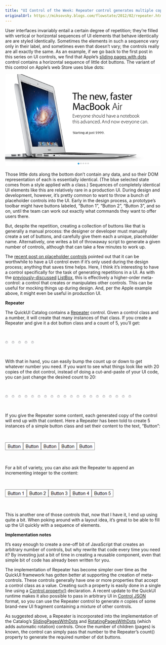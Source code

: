 ```yaml
---
title: "UI Control of the Week: Repeater control generates multiple copies of UI elements"
originalUrl: https://miksovsky.blogs.com/flowstate/2012/02/repeater.html
---
```


<p>
  User interfaces invariably entail a certain degree of repetition; they’re
  filled with vertical or horizontal sequences of UI elements that behave
  identically are are styled identically. Sometimes the elements in such a
  sequence vary only in their label, and sometimes even that doesn’t vary; the
  controls really are all exactly the same. As an example, if we go back to the
  first post in this series on UI controls, we find that Apple’s
  <a
    href="/posts/2011/10-10-announcing-a-ui-control-catalog-and-this-weeks-control-of-the-week-apple-style-slidingpageswithdots.html"
    >sliding pages with dots</a
  >
  control contains a horizontal sequence of little dot buttons. The variant of
  this control on Apple’s web Store uses blue dots:
</p>
<p>
  <img
    alt="Apple Store Sliding Pages"
    src="/images/flowstate/6a00d83451fb6769e2014e8c1fa9c9970d-pi.png"
  />
</p>
<p>
  Those little dots along the bottom don’t contain any data, and so their DOM
  representation of each is essentially identical. (The blue selected state
  comes from a style applied with a class.) Sequences of completely identical UI
  elements like this are relatively rare in a production UI. During design and
  development, however, it’s pretty common to want to throw a bunch of
  placeholder controls into the UI. Early in the design process, a prototype’s
  toolbar might have buttons labeled, “Button 1”, “Button 2”, “Button 3”, and so
  on, until the team can work out exactly what commands they want to offer users
  there.
</p>
<p>
  But, despite the repetition, creating a collection of buttons like that is
  generally a manual process: the designer or developer must manually create a
  set of buttons, and carefully give them each a unique, placeholder name.
  Alternatively, one writes a bit of throwaway script to generate a given number
  of controls, although that can take a few minutes to work up.
</p>
<p>
  The
  <a
    href="/posts/2012/02-13-ui-controls-of-the-week-quickly-fill-up-a-ui-mockup-with-photos-placeholder-text-and-ads.html"
    >recent post on placeholder controls</a
  >
  pointed out that it can be worthwhile to have a UI control even if it’s only
  used during the design process; anything that saves time helps. Here, I think
  it’s interesting to have a control specifically for the task of generating
  repetitions in a UI. As with the
  <a
    href="/posts/2011/11-28-ui-control-of-the-week-basic-listbox-and-how-keyboard-navigation-is-never-as-simple-as-you-think.html"
    >previously-discussed</a
  >
  <a href="https://quickui.org/catalog/ListBox/">ListBox</a>, this is
  effectively a higher-order meta-control: a control that creates or manipulates
  other controls. This can be useful for mocking things up during design. And,
  per the Apple example above, it might even be useful in production UI.
</p>
<p><strong>Repeater</strong></p>
<p>
  The QuickUI Catalog contains a
  <a href="https://quickui.org/catalog/Repeater/" target="_self">Repeater</a>
  control. Given a control class and a number, it will create that many
  instances of that class. If you create a Repeater and give it a dot button
  class and a count of 5, you’ll get:
</p>
<p>&#0160;</p>
<p>
  <img
    alt="Repeater Dots 5"
    src="/images/flowstate/6a00d83451fb6769e201676283ee12970b-pi.png"
  />
</p>
<p>&#0160;</p>
<p>
  With that in hand, you can easily bump the count up or down to get whatever
  number you need. If you want to see what things look like with 20 copies of
  the dot control, instead of doing a cut-and-paste of your UI code, you can
  just change the desired count to 20:
</p>
<p>&#0160;</p>
<p>
  <img
    alt="Repeater Dots 20"
    src="/images/flowstate/6a00d83451fb6769e20163018ec55c970d-pi.png"
  />
</p>
<p>&#0160;</p>
<p>
  If you give the Repeater some content, each generated copy of the control will
  end up with that content. Here a Repeater has been told to create 5 instances
  of a simple button class and set their content to the text, “Button”:
</p>
<p>&#0160;</p>
<p>
  <img
    alt="Repeater Buttons 5"
    src="/images/flowstate/6a00d83451fb6769e201676283ee25970b-pi.png"
  />
</p>
<p>&#0160;</p>
<p>
  For a bit of variety, you can also ask the Repeater to append an incrementing
  integer to the content:
</p>
<p>&#0160;</p>
<p>
  <img
    alt="Repeater Buttons 5 with Increment"
    src="/images/flowstate/6a00d83451fb6769e20163018ec568970d-pi.png"
  />
</p>
<p>&#0160;</p>
<p>
  This is another one of those controls that, now that I have it, I end up using
  quite a bit. When poking around with a layout idea, it’s great to be able to
  fill up the UI quickly with a sequence of elements.
</p>
<p><strong>Implementation notes</strong></p>
<p>
  It’s easy enough to create a one-off bit of JavaScript that creates an
  arbitrary number of controls, but why rewrite that code every time you need
  it? By investing just a bit of time in creating a reusable component, even
  that simple bit of code has already been written for you.
</p>
<p>
  The implementation of Repeater has become simpler over time as the QuickUI
  framework has gotten better at supporting the creation of meta-controls. These
  controls generally have one or more properties that accept a control class as
  a value. Creating such a property is easily done in a single line using a
  <a href="https://quickui.org/docs/control-class-methods.html#property-class"
    >Control.property()</a
  >
  declaration. A recent update to the QuickUI runtime makes it also possible to
  pass in arbitrary UI in
  <a href="https://quickui.org/docs/control-JSON.html">Control JSON</a> format,
  so you can use the Repeater control to generate <em>n</em> copies of some
  brand-new UI fragment containing a mixture of other controls.
</p>
<p>
  As suggested above, a Repeater is incorporated into the implementation of the
  Catalog’s
  <a href="https://quickui.org/catalog/SlidingPagesWithDots/"
    >SlidingPagesWithDots</a
  >
  and
  <a href="https://quickui.org/catalog/RotatingPagesWithDots/"
    >RotatingPagesWithDots</a
  >
  (which adds automatic rotation) controls. Once the number of children (pages)
  is known, the control can simply pass that number to the Repeater’s count()
  property to generate the required number of dot buttons.
</p>
